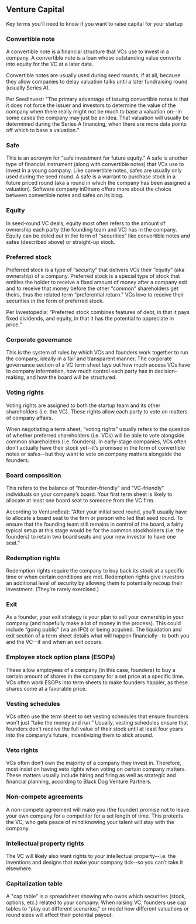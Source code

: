 ## Venture Capital
Key terms you'll need to know if you want to raise capital for your startup

### Convertible note
A convertible note is a financial structure that VCs use to invest in a company. A convertible note is a loan whose outstanding value converts into equity for the VC at a later date. 

Convertible notes are usually used during seed rounds, if at all, because they allow companies to delay valuation talks until a later fundraising round (usually Series A). 

Per SeedInvest:
"The primary advantage of issuing convertible notes is that it does not force the issuer and investors to determine the value of the company when there really might not be much to base a valuation on--in some cases the company may just be an idea. That valuation will usually be determined during the Series A financing, when there are more data points off which to base a valuation.”
 

### Safe
This is an acronym for “safe investment for future equity.” A safe is another type of financial instrument (along with convertible notes) that VCs use to invest in a young company. Like convertible notes, safes are usually only used during the seed round. A safe is a warrant to purchase stock in a future priced round (aka a round in which the company has been assigned a valuation). Software company inDinero offers more about the choice between convertible notes and safes on its blog.
 

### Equity
In seed-round VC deals, equity most often refers to the amount of ownership each party (the founding team and VC) has in the company. Equity can be doled out in the form of “securities” like convertible notes and safes (described above) or straight-up stock.
 

### Preferred stock
Preferred stock is a type of “security” that delivers VCs their “equity” (aka ownership) of a company. Preferred stock is a special type of stock that entitles the holder to receive a fixed amount of money after a company exit and to receive that money before the other “common” shareholders get theirs, thus the related term “preferential return." VCs love to receive their securities in the form of preferred stock. 

Per Investopedia:
“Preferred stock combines features of debt, in that it pays fixed dividends, and equity, in that it has the potential to appreciate in price.”
 

### Corporate governance
This is the system of rules by which VCs and founders work together to run the company, ideally in a fair and transparent manner. The corporate governance section of a VC term sheet lays out how much access VCs have to company information, how much control each party has in decision-making, and how the board will be structured.
 

### Voting rights
Voting rights are assigned to both the startup team and its other shareholders (i.e. the VC). These rights allow each party to vote on matters of company affairs. 

When negotiating a term sheet, “voting rights” usually refers to the question of whether preferred shareholders (i.e. VCs) will be able to vote alongside common shareholders (i.e. founders). In early-stage companies, VCs often don’t actually have their stock yet--it’s promised in the form of convertible notes or safes--but they want to vote on company matters alongside the founders.

 

### Board composition
This refers to the balance of “founder-friendly” and “VC-friendly" individuals on your company’s board. Your first term sheet is likely to allocate at least one board seat to someone from the VC firm. 

According to VentureBeat:
“After your initial seed round, you’ll usually have to allocate a board seat to the firm or person who led that seed round. To ensure that the founding team still remains in control of the board, a fairly typical setup at this stage would be for the common stockholders (i.e. the founders) to retain two board seats and your new investor to have one seat.”

 

### Redemption rights
Redemption rights require the company to buy back its stock at a specific time or when certain conditions are met. Redemption rights give investors an additional level of security by allowing them to potentially recoup their investment. (They’re rarely exercised.)

 

### Exit
As a founder, your exit strategy is your plan to sell your ownership in your company (and hopefully make a lot of money in the process). This could include “going public” (via an IPO) or being acquired. The liquidation and exit section of a term sheet details what will happen financially--to both you and the VC--if and when an exit occurs.

 

### Employee stock option plans (ESOPs)
These allow employees of a company (in this case, founders) to buy a certain amount of shares in the company for a set price at a specific time. VCs often work ESOPs into term sheets to make founders happier, as these shares come at a favorable price.

 

### Vesting schedules
VCs often use the term sheet to set vesting schedules that ensure founders won’t just “take the money and run.” Usually, vesting schedules ensure that founders don’t receive the full value of their stock until at least four years into the company’s future, incentivizing them to stick around.

 

### Veto rights
VCs often don’t own the majority of a company they invest in. Therefore, most insist on having veto rights when voting on certain company matters. These matters usually include hiring and firing as well as strategic and financial planning, according to Black Dog Venture Partners.

 

### Non-compete agreements
A non-compete agreement will make you (the founder) promise not to leave your own company for a competitor for a set length of time. This protects the VC, who gets peace of mind knowing your talent will stay with the company.

 

### Intellectual property rights
The VC will likely also want rights to your intellectual property--i.e. the inventions and designs that make your company tick--so you can’t take it elsewhere.
 

### Capitalization table
A "cap table" is a spreadsheet showing who owns which securities (stock, options, etc.) related to your company. When raising VC, founders use cap tables to "play out different scenarios," or model how different valuations or round sizes will affect their potential payout.
